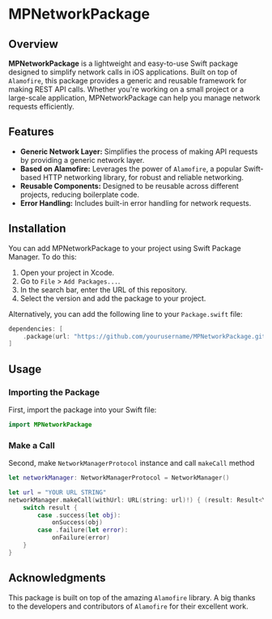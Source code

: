 # MPNetworkPackage

## Overview

**MPNetworkPackage** is a lightweight and easy-to-use Swift package designed to simplify network calls in iOS applications. Built on top of `Alamofire`, this package provides a generic and reusable framework for making REST API calls. Whether you're working on a small project or a large-scale application, MPNetworkPackage can help you manage network requests efficiently.

## Features

- **Generic Network Layer:** Simplifies the process of making API requests by providing a generic network layer.
- **Based on Alamofire:** Leverages the power of `Alamofire`, a popular Swift-based HTTP networking library, for robust and reliable networking.
- **Reusable Components:** Designed to be reusable across different projects, reducing boilerplate code.
- **Error Handling:** Includes built-in error handling for network requests.

## Installation

You can add MPNetworkPackage to your project using Swift Package Manager. To do this:

1. Open your project in Xcode.
2. Go to `File` > `Add Packages...`.
3. In the search bar, enter the URL of this repository.
4. Select the version and add the package to your project.

Alternatively, you can add the following line to your `Package.swift` file:

```swift
dependencies: [
    .package(url: "https://github.com/yourusername/MPNetworkPackage.git", from: "1.0.0")
]
```

## Usage

### Importing the Package

First, import the package into your Swift file:
```swift
import MPNetworkPackage
```

### Make a Call

Second, make `NetworkManagerProtocol` instance and call `makeCall` method
```swift
let networkManager: NetworkManagerProtocol = NetworkManager()

let url = "YOUR URL STRING"
networkManager.makeCall(withUrl: URL(string: url)!) { (result: Result<YOUR CODABLE MODEL, AFError>) in
    switch result {
        case .success(let obj):
            onSuccess(obj)
        case .failure(let error):
            onFailure(error)
    }
}
```

## Acknowledgments

This package is built on top of the amazing `Alamofire` library. A big thanks to the developers and contributors of `Alamofire` for their excellent work.
